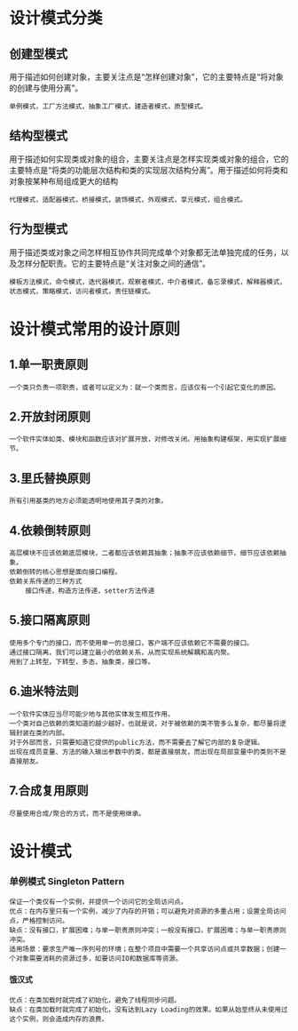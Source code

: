 # 设计模式分类
## 创建型模式
   用于描述如何创建对象，主要关注点是“怎样创建对象”，它的主要特点是“将对象的创建与使用分离”。
   
    单例模式，工厂方法模式，抽象工厂模式，建造者模式，原型模式。

## 结构型模式
   用于描述如何实现类或对象的组合，主要关注点是怎样实现类或对象的组合，它的主要特点是“将类的功能层次结构和类的实现层次结构分离”。用于描述如何将类和对象按某种布局组成更大的结构 
        
    代理模式，适配器模式，桥接模式，装饰模式，外观模式，享元模式，组合模式。

## 行为型模式
用于描述类或对象之间怎样相互协作共同完成单个对象都无法单独完成的任务，以及怎样分配职责。它的主要特点是“关注对象之间的通信”。
   
    模板方法模式，命令模式，迭代器模式，观察者模式，中介者模式，备忘录模式，解释器模式，状态模式，策略模式，访问者模式，责任链模式。

# 设计模式常用的设计原则
## 1.单一职责原则
    一个类只负责一项职责，或者可以定义为：就一个类而言，应该仅有一个引起它变化的原因。
## 2.开放封闭原则
    一个软件实体如类、模块和函数应该对扩展开放，对修改关闭。用抽象构建框架，用实现扩展细节。
## 3.里氏替换原则
    所有引用基类的地方必须能透明地使用其子类的对象。
## 4.依赖倒转原则
    高层模块不应该依赖底层模块，二者都应该依赖其抽象；抽象不应该依赖细节，细节应该依赖抽象。
    依赖倒转的核心思想是面向接口编程。
    依赖关系传递的三种方式
        接口传递，构造方法传递，setter方法传递
## 5.接口隔离原则
    使用多个专门的接口，而不使用单一的总接口，客户端不应该依赖它不需要的接口。
    通过接口隔离，我们可以建立最小的依赖关系，从而实现系统解耦和高内聚。
    用到了上转型，下转型，多态，抽象类，接口等。
## 6.迪米特法则
    一个软件实体应当尽可能少地与其他实体发生相互作用。
    一个类对自己依赖的类知道的越少越好，也就是说，对于被依赖的类不管多么复杂，都尽量将逻辑封装在类的内部。
    对于外部而言，只需要知道它提供的public方法，而不需要去了解它内部的复杂逻辑。
    出现在成员变量、方法的输入输出参数中的类，都是直接朋友，而出现在局部变量中的类则不是直接朋友。
## 7.合成复用原则
    尽量使用合成/聚合的方式，而不是使用继承。

# 设计模式
### 单例模式 Singleton Pattern
    保证一个类仅有一个实例，并提供一个访问它的全局访问点。
    优点：在内存里只有一个实例，减少了内存的开销；可以避免对资源的多重占用；设置全局访问点，严格控制访问。
    缺点：没有接口，扩展困难；与单一职责原则冲突；一般没有接口，扩展困难；与单一职责原则冲突。
    适用场景：要求生产唯一序列号的环境；在整个项目中需要一个共享访问点或共享数据；创建一个对象需要消耗的资源过多，如要访问IO和数据库等资源。
#### 饿汉式
    优点：在类加载时就完成了初始化，避免了线程同步问题。
    缺点：在类加载时就完成了初始化，没有达到Lazy Loading的效果。如果从始至终从未使用过这个实例，则会造成内存的浪费。
